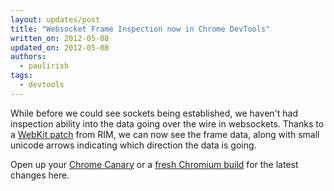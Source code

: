 ```yaml
---
layout: updates/post
title: "Websocket Frame Inspection now in Chrome DevTools"
written_on: 2012-05-08
updated_on: 2012-05-08
authors:
  - paulirish
tags:
  - devtools
---
```

While before we could see sockets being established, we haven't had inspection ability into the data going over the wire in websockets. Thanks to a [WebKit patch](http://trac.webkit.org/changeset/115427) from RIM, we can now see the frame data, along with small unicode arrows indicating which direction the data is going. 

Open up your [Chrome Canary](https://tools.google.com/dlpage/chromesxs) or a [fresh Chromium build](http://download-chromium.appspot.com) for the latest changes here.

